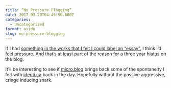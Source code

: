 ```yaml
---
title: “No Pressure Blogging”
date: 2017-03-20T04:45:50.000Z
categories:
  - Uncategorized
format: aside
slug: no-pressure-blogging
---
```

If I had [something in the works that I felt I could label an &#8220;essay&#8221;][1], I think I&#8217;d feel pressure. And that&#8217;s at least part of the reason for a three year hiatus on the blog.

It&#8217;ll be interesting to see if [micro.blog][2] brings back some of the spontaneity I felt with [identi.ca][3] back in the day. Hopefully without the passive aggressive, cringe inducing snark.

 [1]: http://www.manton.org/2017/03/no-pressure-blogging.html
 [2]: https://micro.blog
 [3]: http://identi.ca/nyergler

